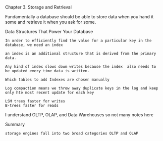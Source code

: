 Chapter 3. Storage and Retrieval

Fundamentally a database should be able to store data when you hand it some and retrieve it when you ask for some.

Data Structures That Power Your Database

    In order to efficiently find the value for a particular key in the database, we need an index

    an index is an additional structure that is derived from the primary data. 
    
    Any kind of index slows down writes because the index  also needs to be updated every time data is written.

    Which tables to add Indexes are chosen manually

    Log compaction means we throw away duplicate keys in the log and keep only hte most recent update for each key

    LSM trees faster for writes
    B-trees faster for reads

I understand OLTP, OLAP, and Data Warehouses so not many notes here

Summary

    storage engines fall into two broad categories OLTP and OLAP